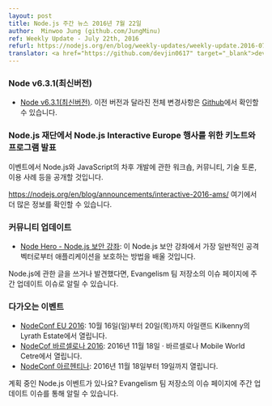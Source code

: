 ```yaml
---
layout: post
title: Node.js 주간 뉴스 2016년 7월 22일
author:  Minwoo Jung (github.com/JungMinu)
ref: Weekly Update - July 22th, 2016
refurl: https://nodejs.org/en/blog/weekly-updates/weekly-update.2016-07-22/
translator: <a href="https://github.com/devjin0617" target="_blank">devjin0617</a>
---
```


<!--
### Node v6.3.1 (Current)
-->

### Node v6.3.1(최신버전)

<!--
* [Node v6.3.1 (Current)](https://nodejs.org/en/blog/release/v6.3.1/). Complete changelog from previous releases can be found [on GitHub](https://github.com/nodejs/node/blob/master/CHANGELOG.md).
-->

* [Node v6.3.1(최신버전)](https://nodejs.org/en/blog/release/v6.3.1/). 이전 버전과 달라진 전체 변경사항은 [Github](https://github.com/nodejs/node/blob/master/CHANGELOG.md)에서 확인할 수 있습니다.

<!--
### Node.js Foundation Announces Keynotes and Programming for Node.js Interactive Europe
-->

### Node.js 재단에서 Node.js Interactive Europe 행사를 위한 키노트와 프로그램 발표

<!--
Event will showcase workshops, community and technical talks, and use cases that will inform the future development of Node.js and JavaScript.
-->

이벤트에서 Node.js와 JavaScript의 차후 개발에 관한 워크숍, 커뮤니티, 기술 토론, 이용 사례 등을 공개할 것입니다.

<!--
See https://nodejs.org/en/blog/announcements/interactive-2016-ams/ for more information.
-->

<https://nodejs.org/en/blog/announcements/interactive-2016-ams/> 여기에서 더 많은 정보를 확인할 수 있습니다.

<!--
### Community Updates
-->

### 커뮤니티 업데이트

<!--
* [Node Hero - Node.js Security Tutorial](https://blog.risingstack.com/node-hero-node-js-security-tutorial/): In this Node.js security tutorial, you are going to learn how to defend your applications against the most common attack vectors.
-->

* [Node Hero - Node.js 보안 강좌](https://blog.risingstack.com/node-hero-node-js-security-tutorial/):  이 Node.js 보안 강좌에서 가장 일반적인 공격 벡터로부터 애플리케이션을 보호하는 방법을 배울 것입니다.

<!--
If you have spotted or written something about Node.js, do come over to our [Evangelism team repo](https://github.com/nodejs/evangelism) and suggest it on the [Issues page](https://github.com/nodejs/evangelism/issues), specifically the Weekly Updates issue.
-->

Node.js에 관한 글을 쓰거나 발견했다면, Evangelism 팀 저장소의 이슈 페이지에 주간 업데이트 이슈로 알릴 수 있습니다.

<!--
### Upcoming Events
-->

### 다가오는 이벤트

<!--
* [NodeConf EU 2016](http://www.nodeconf.eu/): Sunday 16th - Thursday 20th October, Lyrath Estate Kilkenny
* [NodeConf Barcelona 2016](http://barcelona.nodeconf.com/): 18th November 2016 · Barcelona Mobile World Centre
* [NodeConf Argentina](https://2016.nodeconf.com.ar): 18 - 19 November, 2016
-->

* [NodeConf EU 2016](http://www.nodeconf.eu/): 10월 16일(일)부터 20일(목)까지 아일랜드 Kilkenny의 Lyrath Estate에서 열립니다.
* [NodeCof 바르셀로나 2016](http://barcelona.nodeconf.com/): 2016년 11월 18일 · 바르셀로나 Mobile World Cetre에서 열립니다.
* [NodeConf 아르헨티나](https://2016.nodeconf.com.ar): 2016년 11월 18일부터 19일까지 열립니다.

<!--
Have an event about Node.js coming up? You can put your events here through the [Evangelism team repo](https://github.com/nodejs/evangelism) and announce it in the [Issues page](https://github.com/nodejs/evangelism/issues), specifically the Weekly Updates issue.
-->

계획 중인 Node.js 이벤트가 있나요? Evangelism 팀 저장소의 이슈 페이지에 주간 업데이트 이슈를 통해 알릴 수 있습니다.



